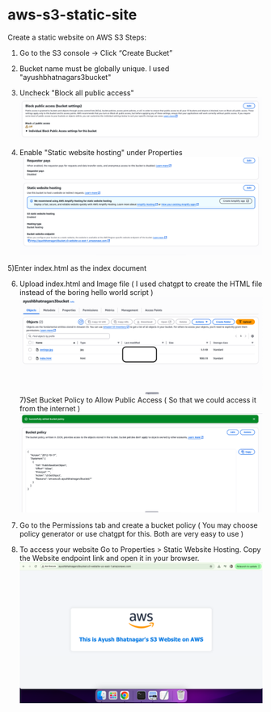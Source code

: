 # aws-s3-static-site
Create a static website on AWS S3
Steps:
1) Go to the S3 console → Click “Create Bucket”

2) Bucket name must be globally unique. I used "ayushbhatnagars3bucket"

3) Uncheck "Block all public access"
![Screenshot](./Public_Access.png)

4) Enable "Static website hosting" under Properties
![Screenshot](./StaticWebsite_Settings.png)

5)Enter index.html as the index document

6) Upload index.html and Image file ( I used chatgpt to create the HTML file instead of the boring hello world script )
![Screenshot](./rootfolder.png)
7)Set Bucket Policy to Allow Public Access ( So that we could access it from the internet )
![Screenshot](./bucket_policy.png)

8) Go to the Permissions tab and create a bucket policy ( You may choose policy generator or use chatgpt for this. Both are very easy to use )

9) To access your website
Go to Properties > Static Website Hosting. Copy the Website endpoint link and open it in your browser.
![Screenshot](./Screenshot_of_website.png)
